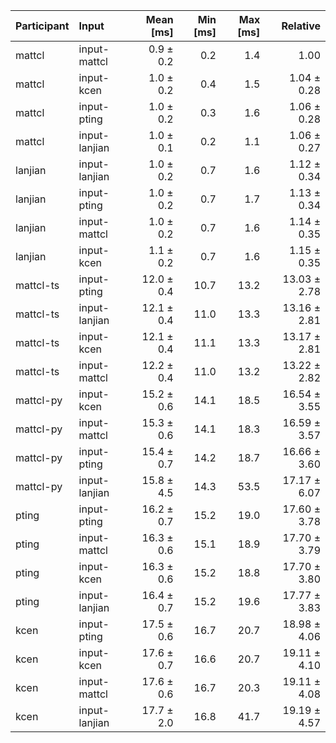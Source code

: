 | Participant | Input | Mean [ms] | Min [ms] | Max [ms] | Relative |
|:---|:---|---:|---:|---:|---:|
| mattcl | input-mattcl | 0.9 ± 0.2 | 0.2 | 1.4 | 1.00 |
| mattcl | input-kcen | 1.0 ± 0.2 | 0.4 | 1.5 | 1.04 ± 0.28 |
| mattcl | input-pting | 1.0 ± 0.2 | 0.3 | 1.6 | 1.06 ± 0.28 |
| mattcl | input-lanjian | 1.0 ± 0.1 | 0.2 | 1.1 | 1.06 ± 0.27 |
| lanjian | input-lanjian | 1.0 ± 0.2 | 0.7 | 1.6 | 1.12 ± 0.34 |
| lanjian | input-pting | 1.0 ± 0.2 | 0.7 | 1.7 | 1.13 ± 0.34 |
| lanjian | input-mattcl | 1.0 ± 0.2 | 0.7 | 1.6 | 1.14 ± 0.35 |
| lanjian | input-kcen | 1.1 ± 0.2 | 0.7 | 1.6 | 1.15 ± 0.35 |
| mattcl-ts | input-pting | 12.0 ± 0.4 | 10.7 | 13.2 | 13.03 ± 2.78 |
| mattcl-ts | input-lanjian | 12.1 ± 0.4 | 11.0 | 13.3 | 13.16 ± 2.81 |
| mattcl-ts | input-kcen | 12.1 ± 0.4 | 11.1 | 13.3 | 13.17 ± 2.81 |
| mattcl-ts | input-mattcl | 12.2 ± 0.4 | 11.0 | 13.2 | 13.22 ± 2.82 |
| mattcl-py | input-kcen | 15.2 ± 0.6 | 14.1 | 18.5 | 16.54 ± 3.55 |
| mattcl-py | input-mattcl | 15.3 ± 0.6 | 14.1 | 18.3 | 16.59 ± 3.57 |
| mattcl-py | input-pting | 15.4 ± 0.7 | 14.2 | 18.7 | 16.66 ± 3.60 |
| mattcl-py | input-lanjian | 15.8 ± 4.5 | 14.3 | 53.5 | 17.17 ± 6.07 |
| pting | input-pting | 16.2 ± 0.7 | 15.2 | 19.0 | 17.60 ± 3.78 |
| pting | input-mattcl | 16.3 ± 0.6 | 15.1 | 18.9 | 17.70 ± 3.79 |
| pting | input-kcen | 16.3 ± 0.6 | 15.2 | 18.8 | 17.70 ± 3.80 |
| pting | input-lanjian | 16.4 ± 0.7 | 15.2 | 19.6 | 17.77 ± 3.83 |
| kcen | input-pting | 17.5 ± 0.6 | 16.7 | 20.7 | 18.98 ± 4.06 |
| kcen | input-kcen | 17.6 ± 0.7 | 16.6 | 20.7 | 19.11 ± 4.10 |
| kcen | input-mattcl | 17.6 ± 0.6 | 16.7 | 20.3 | 19.11 ± 4.08 |
| kcen | input-lanjian | 17.7 ± 2.0 | 16.8 | 41.7 | 19.19 ± 4.57 |
